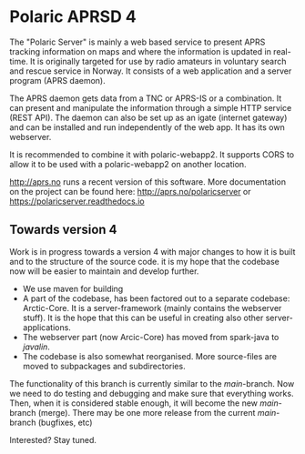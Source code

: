 # Polaric APRSD 4

The "Polaric Server" is mainly a web based service to present APRS tracking information on maps and where 
the information is updated in real-time. It is originally targeted for use by radio amateurs in voluntary 
search and rescue service in Norway. It consists of a web application and a server program (APRS daemon). 
 
The APRS daemon gets data from a TNC or APRS-IS or a combination. It can present 
and manipulate the information through a simple HTTP service (REST API). The daemon can 
also be set up as an igate (internet gateway) and can be installed and run independently 
of the web app. It has its own webserver. 

It is recommended to combine it with polaric-webapp2. It supports CORS to allow it to be used 
with a polaric-webapp2 on another location.

http://aprs.no runs a recent version of this software. More documentation on the project can be found here: 
http://aprs.no/polaricserver or https://polaricserver.readthedocs.io

## Towards version 4
Work is in progress towards a version 4 with major changes to how it is built and to the structure of the source code. it is my hope that the codebase now will be easier to maintain and develop further. 
* We use maven for building
* A part of the codebase, has been factored out to a separate codebase: Arctic-Core. It is a server-framework (mainly contains the webserver stuff). It is the hope that this can be useful in creating also other server-applications.
* The webserver part (now Arcic-Core) has moved from spark-java to *javalin*. 
* The codebase is also somewhat reorganised. More source-files are moved to subpackages and subdirectories.

The functionality of this branch is currently similar to the *main*-branch. Now we need to do testing and debugging and make sure that everything works. Then, when it is considered stable enough, it will become the new *main*-branch (merge). There may be one more release from the current *main*-branch (bugfixes, etc)

Interested? Stay tuned.


